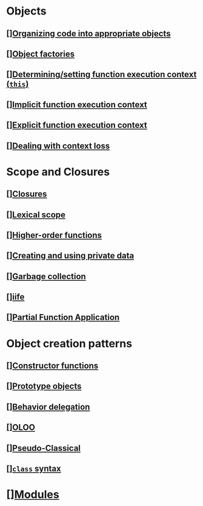 # Objects

## [][Organizing code into appropriate objects](./objects_organizing_code.md)
## [][Object factories](./object_factories.md)
## [][Determining/setting function execution context (`this`)](./ec.md)
## [][Implicit function execution context](./implicit_function_execution_context.md)
## [][Explicit function execution context](./explicit_function_execution_context.md)
## [][Dealing with context loss](./context_loss.md)

# Scope and Closures
## [][Closures](./closures.md)
## [][Lexical scope](./lexical_scope.md)
## [][Higher-order functions](./higher_order_functions.md)
## [][Creating and using private data](./creating_using_private_data.md)
## [][Garbage collection](./garbage_collection.md)
## [][iife](./iife.md)
## [][Partial Function Application](./pfa.md)

# Object creation patterns
## [][Constructor functions](./constructor_functions.md)
## [][Prototype objects](./prototype_objects.md)
## [][Behavior delegation](./delegation.md)
## [][OLOO](./oolo.md)
## [][Pseudo-Classical](./pseudo_classical.md)
## [][`class` syntax](./class_syntax.md)

# [][Modules](./modules.md)
